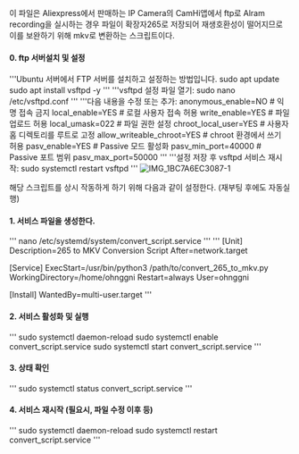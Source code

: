 이 파일은 Aliexpress에서 판매하는 IP Camera의 CamHi앱에서 ftp로 Alram recording을 실시하는 경우 파일이 확장자265로 저장되어 재생호환성이 떨어지므로 이를 보완하기 위해 mkv로 변환하는 스크립트이다.

#### 0. ftp 서버설치 및 설정
'''Ubuntu 서버에서 FTP 서버를 설치하고 설정하는 방법입니다.
sudo apt update
sudo apt install vsftpd -y
'''
'''vsftpd 설정 파일 열기:
sudo nano /etc/vsftpd.conf
'''
'''다음 내용을 수정 또는 추가:
anonymous_enable=NO              # 익명 접속 금지
local_enable=YES                 # 로컬 사용자 접속 허용
write_enable=YES                 # 파일 업로드 허용
local_umask=022                  # 파일 권한 설정
chroot_local_user=YES            # 사용자 홈 디렉토리를 루트로 고정
allow_writeable_chroot=YES       # chroot 환경에서 쓰기 허용
pasv_enable=YES                  # Passive 모드 활성화
pasv_min_port=40000              # Passive 포트 범위
pasv_max_port=50000
'''
'''설정 저장 후 vsftpd 서비스 재시작:
sudo systemctl restart vsftpd
'''
![IMG_1BC7A6EC3087-1](https://github.com/user-attachments/assets/813d0332-724f-4c75-a533-6ed1e92f155f)

해당 스크립트를 상시 작동하게 하기 위해 다음과 같이 설정한다. (재부팅 후에도 자동실행)

#### 1. 서비스 파일을 생성한다.
'''
nano /etc/systemd/system/convert_script.service
'''
'''
[Unit]
Description=265 to MKV Conversion Script
After=network.target

[Service]
ExecStart=/usr/bin/python3 /path/to/convert_265_to_mkv.py
WorkingDirectory=/home/ohnggni
Restart=always
User=ohnggni

[Install]
WantedBy=multi-user.target
'''
#### 2. 서비스 활성화 및 실행
'''
sudo systemctl daemon-reload
sudo systemctl enable convert_script.service
sudo systemctl start convert_script.service
'''
#### 3. 상태 확인
'''
sudo systemctl status convert_script.service
'''
#### 4. 서비스 재시작 (필요시, 파일 수정 이후 등)
'''
sudo systemctl daemon-reload
sudo systemctl restart convert_script.service
'''
